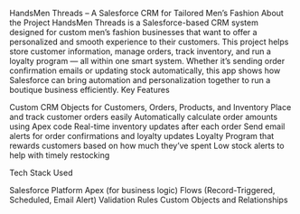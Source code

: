 HandsMen Threads – A Salesforce CRM for Tailored Men’s Fashion
About the Project
HandsMen Threads is a Salesforce-based CRM system designed for custom men’s fashion businesses that want to offer a personalized and smooth experience to their customers. This project helps store customer information, manage orders, track inventory, and run a loyalty program — all within one smart system.
Whether it’s sending order confirmation emails or updating stock automatically, this app shows how Salesforce can bring automation and personalization together to run a boutique business efficiently.
Key Features

Custom CRM Objects for Customers, Orders, Products, and Inventory
Place and track customer orders easily
Automatically calculate order amounts using Apex code
Real-time inventory updates after each order
Send email alerts for order confirmations and loyalty updates
Loyalty Program that rewards customers based on how much they’ve spent
Low stock alerts to help with timely restocking

Tech Stack Used

Salesforce Platform
Apex (for business logic)
Flows (Record-Triggered, Scheduled, Email Alert)
Validation Rules
Custom Objects and Relationships


